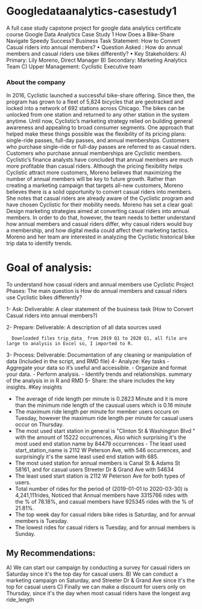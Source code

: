 # Googledataanalytics-casestudy1
A full case study capstone project for google data analytics certificate course
Google Data Analytics Case Study 1
How Does a Bike-Share Navigate Speedy Success?
Business Task Statement:
How to Convert Casual riders into annual members?
• Question Asked : How do annual members and casual riders use bikes differently?
• Key Stakeholders: 
     A) Primary: Lily Moreno,  Direct Manager 
     B) Secondary: Marketing Analytics Team 
     C) Upper Management: Cyclistic Executive team
### About the company
In 2016, Cyclistic launched a successful bike-share offering. Since then, the program has grown to a fleet of 5,824 bicycles that are geotracked and locked into a network of 692 stations across Chicago. The bikes can be unlocked from one station and returned to any other station in the system anytime. Until now, Cyclistic’s marketing strategy relied on building general awareness and appealing to broad consumer segments. One approach that helped make these things possible was the flexibility of its pricing plans: single-ride passes, full-day passes, and annual memberships. Customers who purchase single-ride or full-day passes are referred to as casual riders. Customers who purchase annual memberships are Cyclistic members. Cyclistic’s finance analysts have concluded that annual members are much more profitable than casual riders. Although the pricing flexibility helps Cyclistic attract more customers, Moreno believes that maximizing the number of annual members will be key to future growth. Rather than creating a marketing campaign that targets all-new customers, Moreno believes there is a solid opportunity to convert casual riders into members. She notes that casual riders are already aware of the Cyclistic program and have chosen Cyclistic for their mobility needs. Moreno has set a clear goal: Design marketing strategies aimed at converting casual riders into annual members. In order to do that, however, the team needs to better understand how annual members and casual riders differ, why casual riders would buy a membership, and how digital media could affect their marketing tactics. Moreno and her team are interested in analyzing the Cyclistic historical bike trip data to identify trends.
# Goal of analysis:
To understand how casual riders and annual members use Cyclistic 
Project Phases: The main question is How do annual members and casual riders use Cyclistic bikes differently?

1- Ask: Deliverable: A clear statement of the business task (How to Convert Casual riders into annual members?)

2- Prepare: Deliverable: A description of all data sources used

      Downloaded files trip_data_ from 2019 Q1 to 2020 Q1, all file are large to analysis in Excel so, I imported to R.
3- Process: Deliverable: Documentation of any cleaning or manipulation of data (Included in the script, and RMD file)
4- Analyze: Key tasks
    - Aggregate your data so it’s useful and accessible.
    - Organize and format your data. 
    - Perform analysis. 
    - Identify trends and relationships.
summary of the analysis in in R and RMD
5- Share: the share includes the key insights.
#Key insights
- The average of ride length per minute is 0.2823 Minute and it is more than the minimum ride length of the causual users which is 0.16 minute
- The maximum ride length per minute for member users occurs on Tuesday, however the maximum ride length per minute for casual users occur on Thursday. 
- The most used start station in general is "Clinton St & Washington Blvd " with the amount of 15222 occurrences, Also which surprising it's the most used end station name by 84479 occurrences - The least used start_station_name is 2112 W Peterson Ave, with 546 occurrences, and surprisingly it's the same least used end station with 685.
- The most used station for annual members is Canal St & Adams St 58161, and for casual users Streeter Dr & Grand Ave with 54634
- The least used start station is 2112 W Peterson Ave for both types of users.
-  Total number of rides for the period of (2019-01-01 to 2020-03-30) is 4,241,111rides, Noticed that Annual members have 3315766 rides with the % of 78.18%, and casual members have 925345 rides with the % of 21.81%.
-  The top week day for casual riders bike rides is Saturday, and for annual members is Tuesday.
-  The lowest rides for casual riders is Tuesday, and for annual members is Sunday.


## My Recommendations: 
A) We can start our campaign by conducting a survey for casual riders on Saturday since it's the top day for casual users. 
B) We can conduct a marketing campaign on Saturday, and Streeter Dr & Grand Ave since it's the top for casual users 
C) Finally we can make a discount for users only on Thursday, since it's the day when most casual riders have the longest avg ride_length
